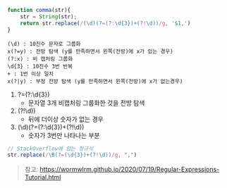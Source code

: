 ```javascript
function comma(str){
    str = String(str);
    return str.replace(/(\d)(?=(?:\d{3})+(?!\d))/g, '$1,')
}
```

```
(\d) : 10진수 문자로 그룹화
x(?=y) : 전방 탐색 (y를 만족하면서 왼쪽(전방)에 x가 있는 경우)
(?:x) : 비 캡처링 그룹화
\d{3} : 10진수 3번 반복
+ : 1번 이상 일치
x(?|y) : 부정 전방 탐색 (y를 만족하면서 왼쪽(전방)에 x가 없는경우)
```

1. ?=(?:\d{3})
   - 문자열 3개 비캡처링 그룹화한 것을 전방 탐색
2. (?!\d))
   - 뒤에 더이상 숫자가 없는 경우
3. (\d)(?=(?:\d{3})+(?!\d))
   - 숫자가 3번만 나타나는 부분

```javascript
// StackOverflow에 있는 정규식
str.replace(/\B(?=(\d{3})+(?!\d))/g, ",")
```
> 참고: https://wormwlrm.github.io/2020/07/19/Regular-Expressions-Tutorial.html

